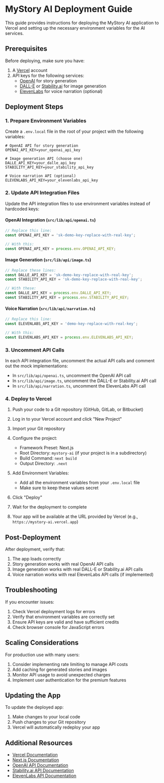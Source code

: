 # MyStory AI Deployment Guide

This guide provides instructions for deploying the MyStory AI application to Vercel and setting up the necessary environment variables for the AI services.

## Prerequisites

Before deploying, make sure you have:

1. A [Vercel](https://vercel.com) account
2. API keys for the following services:
   - [OpenAI](https://platform.openai.com) for story generation
   - [DALL-E](https://platform.openai.com) or [Stability.ai](https://stability.ai) for image generation
   - [ElevenLabs](https://elevenlabs.io) for voice narration (optional)

## Deployment Steps

### 1. Prepare Environment Variables

Create a `.env.local` file in the root of your project with the following variables:

```
# OpenAI API for story generation
OPENAI_API_KEY=your_openai_api_key

# Image generation API (choose one)
DALLE_API_KEY=your_dalle_api_key
STABILITY_API_KEY=your_stability_api_key

# Voice narration API (optional)
ELEVENLABS_API_KEY=your_elevenlabs_api_key
```

### 2. Update API Integration Files

Update the API integration files to use environment variables instead of hardcoded keys:

#### OpenAI Integration (`src/lib/api/openai.ts`)

```typescript
// Replace this line:
const OPENAI_API_KEY = 'sk-demo-key-replace-with-real-key';

// With this:
const OPENAI_API_KEY = process.env.OPENAI_API_KEY;
```

#### Image Generation (`src/lib/api/image.ts`)

```typescript
// Replace these lines:
const DALLE_API_KEY = 'sk-demo-key-replace-with-real-key';
const STABILITY_API_KEY = 'sk-demo-key-replace-with-real-key';

// With these:
const DALLE_API_KEY = process.env.DALLE_API_KEY;
const STABILITY_API_KEY = process.env.STABILITY_API_KEY;
```

#### Voice Narration (`src/lib/api/narration.ts`)

```typescript
// Replace this line:
const ELEVENLABS_API_KEY = 'demo-key-replace-with-real-key';

// With this:
const ELEVENLABS_API_KEY = process.env.ELEVENLABS_API_KEY;
```

### 3. Uncomment API Calls

In each API integration file, uncomment the actual API calls and comment out the mock implementations:

- In `src/lib/api/openai.ts`, uncomment the OpenAI API call
- In `src/lib/api/image.ts`, uncomment the DALL-E or Stability.ai API call
- In `src/lib/api/narration.ts`, uncomment the ElevenLabs API call

### 4. Deploy to Vercel

1. Push your code to a Git repository (GitHub, GitLab, or Bitbucket)

2. Log in to your Vercel account and click "New Project"

3. Import your Git repository

4. Configure the project:
   - Framework Preset: Next.js
   - Root Directory: `mystory-ai` (if your project is in a subdirectory)
   - Build Command: `next build`
   - Output Directory: `.next`

5. Add Environment Variables:
   - Add all the environment variables from your `.env.local` file
   - Make sure to keep these values secret

6. Click "Deploy"

7. Wait for the deployment to complete

8. Your app will be available at the URL provided by Vercel (e.g., `https://mystory-ai.vercel.app`)

## Post-Deployment

After deployment, verify that:

1. The app loads correctly
2. Story generation works with real OpenAI API calls
3. Image generation works with real DALL-E or Stability.ai API calls
4. Voice narration works with real ElevenLabs API calls (if implemented)

## Troubleshooting

If you encounter issues:

1. Check Vercel deployment logs for errors
2. Verify that environment variables are correctly set
3. Ensure API keys are valid and have sufficient credits
4. Check browser console for JavaScript errors

## Scaling Considerations

For production use with many users:

1. Consider implementing rate limiting to manage API costs
2. Add caching for generated stories and images
3. Monitor API usage to avoid unexpected charges
4. Implement user authentication for the premium features

## Updating the App

To update the deployed app:

1. Make changes to your local code
2. Push changes to your Git repository
3. Vercel will automatically redeploy your app

## Additional Resources

- [Vercel Documentation](https://vercel.com/docs)
- [Next.js Documentation](https://nextjs.org/docs)
- [OpenAI API Documentation](https://platform.openai.com/docs)
- [Stability.ai API Documentation](https://stability.ai/documentation)
- [ElevenLabs API Documentation](https://elevenlabs.io/docs)
